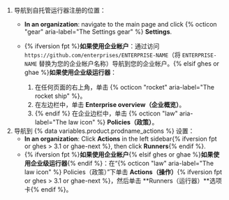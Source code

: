 1. 导航到自托管运行器注册的位置：
   * **In an organization**: navigate to the main page and click {% octicon "gear" aria-label="The Settings gear" %} **Settings**.
   * {% ifversion fpt %}**如果使用企业帐户**：通过访问 `https://github.com/enterprises/ENTERPRISE-NAME`（将 `ENTERPRISE-NAME` 替换为您的企业帐户名称）导航到您的企业帐户。{% elsif ghes or ghae %}**如果使用企业级运行器**：

     1. 在任何页面的右上角，单击 {% octicon "rocket" aria-label="The rocket ship" %}。
     1. 在左边栏中，单击 **Enterprise overview（企业概览）**。
     1. {% endif %} 在企业边栏中，单击 {% octicon "law" aria-label="The law icon" %} **Policies（政策）**。
1. 导航到 {% data variables.product.prodname_actions %} 设置：
   * **In an organization**: Click **Actions** in the left sidebar{% ifversion fpt or ghes > 3.1 or ghae-next %}, then click **Runners**{% endif %}.
   * {% ifversion fpt %}**如果使用企业帐户**{% elsif ghes or ghae %}**如果使用企业级运行器**{% endif %}：在“{% octicon "law" aria-label="The law icon" %} Policies（政策）”下单击 **Actions（操作）**{% ifversion fpt or ghes > 3.1 or ghae-next %}，然后单击 **Runners（运行器）**选项卡{% endif %}。
